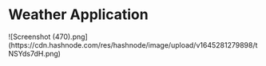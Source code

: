 <h1>Weather Application</h1>
![Screenshot (470).png](https://cdn.hashnode.com/res/hashnode/image/upload/v1645281279898/tNSYds7dH.png)
